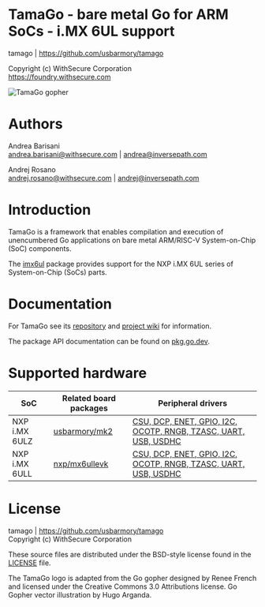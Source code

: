 TamaGo - bare metal Go for ARM SoCs - i.MX 6UL support
======================================================

tamago | https://github.com/usbarmory/tamago  

Copyright (c) WithSecure Corporation  
https://foundry.withsecure.com

![TamaGo gopher](https://github.com/usbarmory/tamago/wiki/images/tamago.svg?sanitize=true)

Authors
=======

Andrea Barisani  
andrea.barisani@withsecure.com | andrea@inversepath.com  

Andrej Rosano  
andrej.rosano@withsecure.com   | andrej@inversepath.com  

Introduction
============

TamaGo is a framework that enables compilation and execution of unencumbered Go
applications on bare metal ARM/RISC-V System-on-Chip (SoC) components.

The [imx6ul](https://github.com/usbarmory/tamago/tree/master/soc/nxp/imx6ul)
package provides support for the NXP i.MX 6UL series of System-on-Chip (SoCs)
parts.

Documentation
=============

For TamaGo see its [repository](https://github.com/usbarmory/tamago) and
[project wiki](https://github.com/usbarmory/tamago/wiki) for information.

The package API documentation can be found on
[pkg.go.dev](https://pkg.go.dev/github.com/usbarmory/tamago).

Supported hardware
==================

| SoC           | Related board packages                                                               | Peripheral drivers                                                                                                   |
|---------------|--------------------------------------------------------------------------------------|----------------------------------------------------------------------------------------------------------------------|
| NXP i.MX 6ULZ | [usbarmory/mk2](https://github.com/usbarmory/tamago/tree/master/board/usbarmory)     | [CSU, DCP, ENET, GPIO, I2C, OCOTP, RNGB, TZASC, UART, USB, USDHC](https://github.com/usbarmory/tamago/tree/master/soc/nxp) |
| NXP i.MX 6ULL | [nxp/mx6ullevk](https://github.com/usbarmory/tamago/tree/master/board/nxp/mx6ullevk) | [CSU, DCP, ENET, GPIO, I2C, OCOTP, RNGB, TZASC, UART, USB, USDHC](https://github.com/usbarmory/tamago/tree/master/soc/nxp) |

License
=======

tamago | https://github.com/usbarmory/tamago  
Copyright (c) WithSecure Corporation

These source files are distributed under the BSD-style license found in the
[LICENSE](https://github.com/usbarmory/tamago/blob/master/LICENSE) file.

The TamaGo logo is adapted from the Go gopher designed by Renee French and
licensed under the Creative Commons 3.0 Attributions license. Go Gopher vector
illustration by Hugo Arganda.
